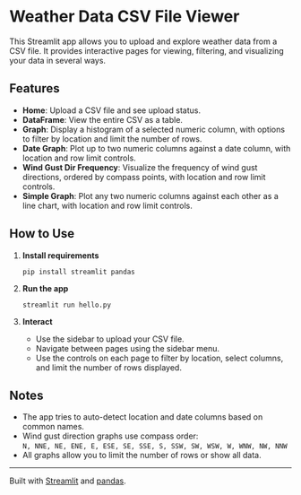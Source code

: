 # Weather Data CSV File Viewer

This Streamlit app allows you to upload and explore weather data from a CSV file. It provides interactive pages for viewing, filtering, and visualizing your data in several ways.

## Features

- **Home**: Upload a CSV file and see upload status.
- **DataFrame**: View the entire CSV as a table.
- **Graph**: Display a histogram of a selected numeric column, with options to filter by location and limit the number of rows.
- **Date Graph**: Plot up to two numeric columns against a date column, with location and row limit controls.
- **Wind Gust Dir Frequency**: Visualize the frequency of wind gust directions, ordered by compass points, with location and row limit controls.
- **Simple Graph**: Plot any two numeric columns against each other as a line chart, with location and row limit controls.

## How to Use

1. **Install requirements**
   ```
   pip install streamlit pandas
   ```

2. **Run the app**
   ```
   streamlit run hello.py
   ```

3. **Interact**
   - Use the sidebar to upload your CSV file.
   - Navigate between pages using the sidebar menu.
   - Use the controls on each page to filter by location, select columns, and limit the number of rows displayed.

## Notes

- The app tries to auto-detect location and date columns based on common names.
- Wind gust direction graphs use compass order:  
  `N, NNE, NE, ENE, E, ESE, SE, SSE, S, SSW, SW, WSW, W, WNW, NW, NNW`
- All graphs allow you to limit the number of rows or show all data.

---

Built with [Streamlit](https://streamlit.io/) and [pandas](https://pandas.pydata.org/).